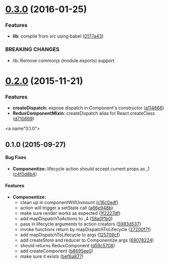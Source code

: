 <a name="0.3.0"></a>
# [0.3.0](https://github.com/tomchentw/redux-component/compare/v0.2.0...v0.3.0) (2016-01-25)


### Features

* **lib:** compile from src using babel ([0177a43](https://github.com/tomchentw/redux-component/commit/0177a43))


### BREAKING CHANGES

* lib: Remove commonjs (module.exports) support



<a name="0.2.0"></a>
# [0.2.0](https://github.com/tomchentw/redux-component/compare/v0.1.0...v0.2.0) (2015-11-21)


### Features

* **createDispatch:** expose dispatch in Component's constructor ([a114666](https://github.com/tomchentw/redux-component/commit/a114666))
* **ReduxComponentMixin:** createDispatch alias for React.createClass ([d710669](https://github.com/tomchentw/redux-component/commit/d710669))



<a name"0.1.0"></a>
## 0.1.0 (2015-09-27)


#### Bug Fixes

* **Componentize:** lifecycle action should accept current props as _1 ([c4f0d8b4](https://github.com/tomchentw/redux-component/commit/c4f0d8b4))


#### Features

* **Componentize:**
  * clean up in componentWillUnmount ([c16c0adf](https://github.com/tomchentw/redux-component/commit/c16c0adf))
  * action will trigger a setState call ([a66e948b](https://github.com/tomchentw/redux-component/commit/a66e948b))
  * make sure render works as expected ([1f2227df](https://github.com/tomchentw/redux-component/commit/1f2227df))
  * add mapDispatchToActions to _4 ([58a0f1b0](https://github.com/tomchentw/redux-component/commit/58a0f1b0))
  * pass in lifecycle arguments to action creators ([5983d537](https://github.com/tomchentw/redux-component/commit/5983d537))
  * invoke functions return by mapDispatchToLifecycle ([27200f7f](https://github.com/tomchentw/redux-component/commit/27200f7f))
  * add mapDispatchToLifecycle to args ([125709cf](https://github.com/tomchentw/redux-component/commit/125709cf))
  * add createStore and reducer to Componentize args ([69078224](https://github.com/tomchentw/redux-component/commit/69078224))
  * should returns ReduxComponent ([d59c5708](https://github.com/tomchentw/redux-component/commit/d59c5708))
  * add createComponent ([b8695ee0](https://github.com/tomchentw/redux-component/commit/b8695ee0))
  * make sure it exists ([bef6a877](https://github.com/tomchentw/redux-component/commit/bef6a877))

